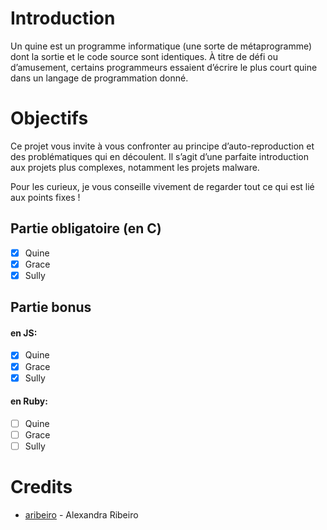 # Introduction
 
Un quine est un programme informatique (une sorte de métaprogramme) dont la sortie
et le code source sont identiques. À titre de défi ou d’amusement, certains programmeurs
essaient d’écrire le plus court quine dans un langage de programmation donné.

# Objectifs
Ce projet vous invite à vous confronter au principe d’auto-reproduction et des problématiques
qui en découlent. Il s’agit d’une parfaite introduction aux projets plus complexes,
notamment les projets malware.

Pour les curieux, je vous conseille vivement de regarder tout ce qui est lié aux points
fixes !

## Partie obligatoire (en C)

- [x] Quine
- [x] Grace
- [x] Sully

## Partie bonus 

#### en JS:
- [x] Quine
- [x] Grace
- [x] Sully

#### en Ruby:
- [ ] Quine
- [ ] Grace
- [ ] Sully

# Credits
* [aribeiro](https://github.com/AlexandraRibeiro) - Alexandra Ribeiro
